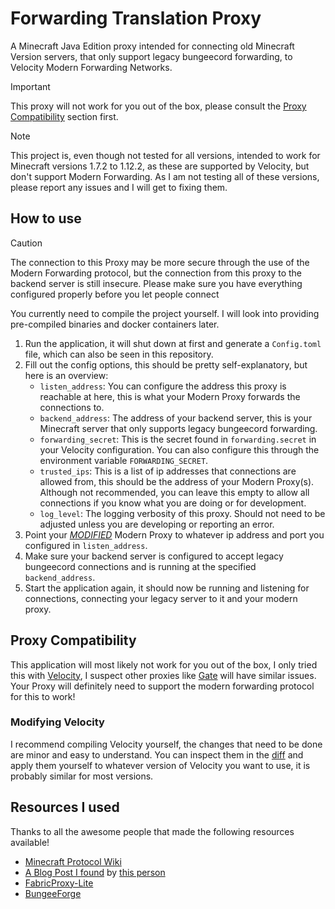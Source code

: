 # Forwarding Translation Proxy

A Minecraft Java Edition proxy intended for connecting old Minecraft Version servers, that only support legacy bungeecord forwarding, to Velocity Modern Forwarding Networks.

> [!IMPORTANT]
> This proxy will not work for you out of the box, please consult the [Proxy Compatibility](#proxy-compatibility) section first.

> [!NOTE]
> This project is, even though not tested for all versions, intended to work for Minecraft versions 1.7.2 to 1.12.2, as these are supported by Velocity, but don't support Modern Forwarding.
> As I am not testing all of these versions, please report any issues and I will get to fixing them.

## How to use

> [!CAUTION]
> The connection to this Proxy may be more secure through the use of the Modern Forwarding protocol,
> but the connection from this proxy to the backend server is still insecure.
> Please make sure you have everything configured properly before you let people connect

You currently need to compile the project yourself. I will look into providing pre-compiled binaries and docker containers later.

1. Run the application, it will shut down at first and generate a `Config.toml` file, which can also be seen in this repository.
2. Fill out the config options, this should be pretty self-explanatory, but here is an overview:
    - `listen_address`: You can configure the address this proxy is reachable at here, this is what your Modern Proxy forwards the connections to.
    - `backend_address`: The address of your backend server, this is your Minecraft server that only supports legacy bungeecord forwarding.
    - `forwarding_secret`: This is the secret found in `forwarding.secret` in your Velocity configuration. You can also configure this through the environment variable `FORWARDING_SECRET`.
    - `trusted_ips`: This is a list of ip addresses that connections are allowed from, this should be the address of your Modern Proxy(s). Although not recommended, you can leave this empty to allow all connections if you know what you are doing or for development.
    - `log_level`: The logging verbosity of this proxy. Should not need to be adjusted unless you are developing or reporting an error.
3. Point your [*MODIFIED*](#proxy-compatibility) Modern Proxy to whatever ip address and port you configured in `listen_address`.
4. Make sure your backend server is configured to accept legacy bungeecord connections and is running at the specified `backend_address`.
5. Start the application again, it should now be running and listening for connections, connecting your legacy server to it and your modern proxy.

## Proxy Compatibility

This application will most likely not work for you out of the box, I only tried this with [Velocity](https://papermc.io/software/velocity), I suspect other proxies like [Gate](https://gate.minekube.com/) will have similar issues. Your Proxy will definitely need to support the modern forwarding protocol for this to work!

### Modifying Velocity

I recommend compiling Velocity yourself, the changes that need to be done are minor and easy to understand. You can inspect them in the [diff](https://github.com/PaperMC/Velocity/compare/dev/3.0.0...GrandmasterB42:Velocity:dev/3.0.0) and apply them yourself to whatever version of Velocity you want to use, it is probably similar for most versions.

## Resources I used

Thanks to all the awesome people that made the following resources available!

- [Minecraft Protocol Wiki](https://minecraft.wiki/w/Java_Edition_protocol)
- [A Blog Post I found](https://ashhhleyyy.dev/blog/2022-06-27-velocity-information-forwarding) by [this person](https://ashhhleyyy.dev/)
- [FabricProxy-Lite](https://github.com/OKTW-Network/FabricProxy-Lite/)
- [BungeeForge](https://github.com/caunt/BungeeForge)
